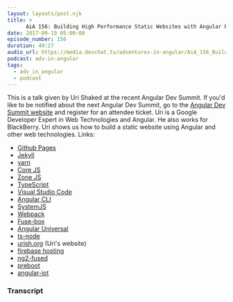 ```yaml
---
layout: layouts/post.njk
title: >
      AiA 156: Building High Performance Static Websites with Angular by Uri Shaked
date: 2017-09-19 05:00:08
episode_number: 156
duration: 49:27
audio_url: https://media.devchat.tv/adventures-in-angular/AiA_156_Building_High_Performance_Static_Websites_with_Angular_by_Uri_Shaked.mp3
podcast: adv-in-angular
tags: 
  - adv_in_angular
  - podcast
---
```


This is a talk given by Uri Shaked at the recent Angular Dev Summit. If you'd like to be notified about the next Angular Dev Summit, go to the [Angular Dev Summit website](http://angulardevsummit.com) and register for an attendee ticket. Uri is a Google Developer Expert in Web Technologies and Angular. He also works for BlackBerry. Uri shows us how to build a static website using Angular and other web technologies. Links:

- [Github Pages](https://pages.github.com/)
- [Jekyll](https://jekyllrb.com/docs/pages/)
- [yarn](https://yarnpkg.com/lang/en/docs/install/)
- [Core JS](https://github.com/zloirock/core-js)
- [Zone JS](https://github.com/angular/zone.js/)
- [TypeScript](https://www.typescriptlang.org/)
- [Visual Studio Code](https://code.visualstudio.com/)
- [Angular CLI](https://cli.angular.io/)
- [SystemJS](https://github.com/systemjs/systemjs)
- [Webpack](https://webpack.github.io/)
- [Fuse-box](http://fuse-box.org/)
- [Angular Universal](https://github.com/angular/universal)
- [ts-node](https://www.npmjs.com/package/ts-node)
- [urish.org](http://urish.org) (Uri's website)
- [firebase hosting](https://firebase.google.com/docs/hosting/)
- [ng2-fused](https://github.com/alex-klock/ng2-fused)
- [preboot](https://github.com/angular/preboot)
- [angular-iot](https://github.com/urish/angular-iot)


### Transcript



